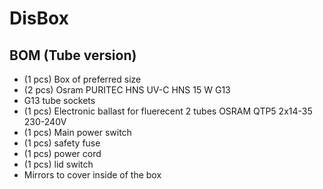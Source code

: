 # DisBox

## BOM (Tube version)
- (1 pcs) Box of preferred size
- (2 pcs) Osram PURITEC HNS UV-C HNS 15 W G13
- G13 tube sockets
- (1 pcs) Electronic ballast for fluerecent 2 tubes OSRAM QTP5 2x14-35 230-240V
- (1 pcs) Main power switch
- (1 pcs) safety fuse
- (1 pcs) power cord
- (1 pcs) lid switch
- Mirrors to cover inside of the box
